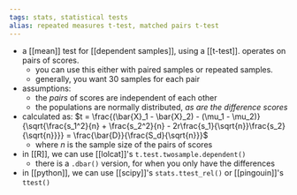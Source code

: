 ```yaml
---
tags: stats, statistical tests
alias: repeated measures t-test, matched pairs t-test
---
```


- a [[mean]] test for [[dependent samples]], using a [[t-test]]. operates on pairs of scores.
	- you can use this either with paired samples or repeated samples.
	- generally, you want 30 samples for each pair
- assumptions:
	- the *pairs* of scores are independent of each other
	- the populations are normally distributed, *as are the difference scores*
- calculated as: $t = \frac{(\bar{X}_1 - \bar{X}_2) - (\mu_1 - \mu_2)}{\sqrt{\frac{s_1^2}{n} + \frac{s_2^2}{n} - 2r\frac{s_1}{\sqrt{n}}\frac{s_2}{\sqrt{n}}}} = \frac{\bar{D}}{\frac{S_d}{\sqrt{n}}}$
	- where $n$ is the sample size of the pairs of scores
- in [[R]], we can use [[lolcat]]'s `t.test.twosample.dependent()`
	- there is a `.dbar()` version, for when you only have the differences
- in [[python]], we can use [[scipy]]'s `stats.ttest_rel()` or [[pingouin]]'s `ttest()`